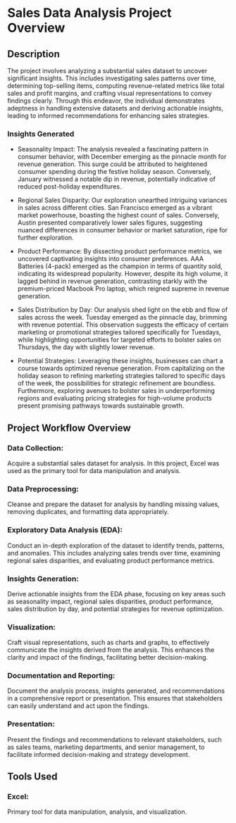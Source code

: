 
# Sales Data Analysis Project Overview
## Description
The project involves analyzing a substantial sales dataset to uncover significant insights. This includes investigating sales patterns over time, determining top-selling items, computing revenue-related metrics like total sales and profit margins, and crafting visual representations to convey findings clearly. Through this endeavor, the individual demonstrates adeptness in handling extensive datasets and deriving actionable insights, leading to informed recommendations for enhancing sales strategies.

### Insights Generated
 - Seasonality Impact:
The analysis revealed a fascinating pattern in consumer behavior, with December emerging as the pinnacle month for revenue generation. This surge could be attributed to heightened consumer spending during the festive holiday season. Conversely, January witnessed a notable dip in revenue, potentially indicative of reduced post-holiday expenditures.

 - Regional Sales Disparity:
Our exploration unearthed intriguing variances in sales across different cities. San Francisco emerged as a vibrant market powerhouse, boasting the highest count of sales. Conversely, Austin presented comparatively lower sales figures, suggesting nuanced differences in consumer behavior or market saturation, ripe for further exploration.

 - Product Performance:
By dissecting product performance metrics, we uncovered captivating insights into consumer preferences. AAA Batteries (4-pack) emerged as the champion in terms of quantity sold, indicating its widespread popularity. However, despite its high volume, it lagged behind in revenue generation, contrasting starkly with the premium-priced Macbook Pro laptop, which reigned supreme in revenue generation.

 - Sales Distribution by Day:
Our analysis shed light on the ebb and flow of sales across the week. Tuesday emerged as the pinnacle day, brimming with revenue potential. This observation suggests the efficacy of certain marketing or promotional strategies tailored specifically for Tuesdays, while highlighting opportunities for targeted efforts to bolster sales on Thursdays, the day with slightly lower revenue.

 - Potential Strategies:
Leveraging these insights, businesses can chart a course towards optimized revenue generation. From capitalizing on the holiday season to refining marketing strategies tailored to specific days of the week, the possibilities for strategic refinement are boundless. Furthermore, exploring avenues to bolster sales in underperforming regions and evaluating pricing strategies for high-volume products present promising pathways towards sustainable growth.

## Project Workflow Overview
### Data Collection: 
Acquire a substantial sales dataset for analysis. In this project, Excel was used as the primary tool for data manipulation and analysis.

### Data Preprocessing: 
Cleanse and prepare the dataset for analysis by handling missing values, removing duplicates, and formatting data appropriately.

### Exploratory Data Analysis (EDA): 
Conduct an in-depth exploration of the dataset to identify trends, patterns, and anomalies. This includes analyzing sales trends over time, examining regional sales disparities, and evaluating product performance metrics.

### Insights Generation: 
Derive actionable insights from the EDA phase, focusing on key areas such as seasonality impact, regional sales disparities, product performance, sales distribution by day, and potential strategies for revenue optimization.

### Visualization: 
Craft visual representations, such as charts and graphs, to effectively communicate the insights derived from the analysis. This enhances the clarity and impact of the findings, facilitating better decision-making.

### Documentation and Reporting: 
Document the analysis process, insights generated, and recommendations in a comprehensive report or presentation. This ensures that stakeholders can easily understand and act upon the findings.

### Presentation: 
Present the findings and recommendations to relevant stakeholders, such as sales teams, marketing departments, and senior management, to facilitate informed decision-making and strategy development.

## Tools Used
### Excel: 
Primary tool for data manipulation, analysis, and visualization.
